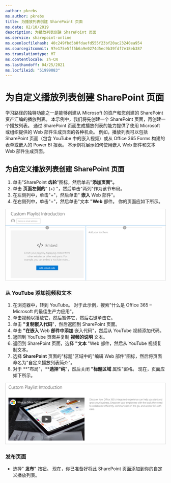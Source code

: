 ```yaml
---
author: pkrebs
ms.author: pkrebs
title: 为播放列表创建 SharePoint 页面
ms.date: 02/10/2019
description: 为播放列表创建 SharePoint 页面
ms.service: sharepoint-online
ms.openlocfilehash: 40c249fbd5b0fdaefd555f23bf20ac23240ea954
ms.sourcegitcommit: 97e175e5ff5b6a9e0274d5ec9b39fdf7e18eb387
ms.translationtype: MT
ms.contentlocale: zh-CN
ms.lasthandoff: 04/25/2021
ms.locfileid: "51999083"
---
```

# <a name="create-sharepoint-pages-for-custom-playlists"></a>为自定义播放列表创建 SharePoint 页面

学习路径的独特功能之一是能够创建从 Microsoft 的资产和您创建的 SharePoint 资产汇编的播放列表。 本示例中，我们将先创建一个 SharePoint 页面，再创建一个播放列表。 通过 SharePoint 页面生成播放列表的能力提供了使用 Microsoft 或组织提供的 Web 部件生成页面的各种机会。 例如，播放列表可以包括 SharePoint 页面（包含 YouTube 中的嵌入视频）或从 Office 365 Forms 构建的表单或嵌入的 Power BI 报表。 本示例将展示如何使用嵌入 Web 部件和文本 Web 部件生成页面。  

## <a name="create-a-sharepoint-page-for-a-custom-playlist"></a>为自定义播放列表创建 SharePoint 页面

1. 单击"SharePoint **齿轮**"图标，然后单击"**添加页面"。**
2. 单击 **页面左侧的**" (+) "，然后单击"两列"作为该节布局。 
3. 在左侧列中，单击"+"，然后单击" **嵌入** Web 部件"。 
4. 在右侧列中，单击"+"，然后单击"文本 **"Web** 部件。 你的页面应如下所示。

![cg-pagenewstart.png](media/cg-pagenewstart.png)

### <a name="add-a-video-and-text-from-youtube"></a>从 YouTube 添加视频和文本

1. 在浏览器中，转到 YouTube。 对于此示例，搜索"什么是 Office 365 – Microsoft 的最佳生产力应用"。
2. 单击视频以播放它，然后暂停它，然后右键单击它。 
3. 单击 **"复制嵌入代码**"，然后返回到 SharePoint 页面。 
4. 单击 **"在嵌入** Web **部件中添加** 嵌入代码"，然后从 YouTube 视频添加代码。
5. 返回到 YouTube 页面并复制 **视频的说明** 文本。 
6. 返回到 SharePoint 页面，选择 **"文本** "Web 部件，然后从 YouTube 视频复制文本。
7. 选择 **SharePoint** 页面的"标题"区域中的"编辑 Web 部件"图标，然后将页面命名为"自定义播放列表简介"。 
8. 对于 **"布局"，****选择"纯**"，然后关闭 **"标题区域** 属性"窗格。 现在，页面应如下所示。 

![cg-pagenewfinish.png](media/cg-pagenewfinish.png)

### <a name="publish-the-page"></a>发布页面

- 选择" **发布"** 按钮。 现在，你已准备好将此 SharePoint 页面添加到你的自定义播放列表。 